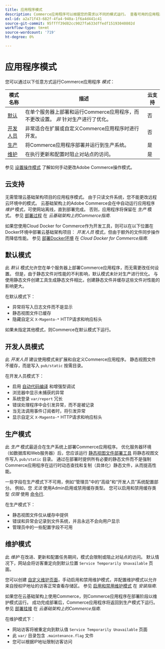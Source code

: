 ```yaml
---
title: 应用程序模式
description: Commerce应用程序可以根据您的需求以不同的模式运行。 查看可用的应用程序模式的详细列表。
exl-id: a2a71f43-682f-4fa4-940a-1f6a4d441c41
source-git-commit: 95ffff39d82cc9027fa633dffedf15193040802d
workflow-type: tm+mt
source-wordcount: '719'
ht-degree: 0%

---
```


# 应用程序模式

您可以通过以下任意方式运行Commerce应用程序 _模式_：

| 模式名称 | 描述 | 云支持 |
| ------------------------ | ------------------- | ------------- |
| [默认](#default-mode) | 在单个服务器上部署和运行Commerce应用程序，而不更改设置。 _非_ 针对生产进行了优化。 | 否 |
| [开发人员](#developer-mode) | 非常适合在扩展或自定义Commerce应用程序时进行开发。 | 否 |
| [生产](#production-mode) | 将Commerce应用程序部署并运行到生产系统。 | 是 |
| [维护](#maintenance-mode) | 在执行更新和配置时阻止对站点的访问。 | 是 |

参见 [设置操作模式](../cli/set-mode.md) 了解如何手动更改Adobe Commerce操作模式。

## 云支持

无需管理云基础架构项目的应用程序模式。 由于只读文件系统，您不能更改远程云环境中的模式。 云基础架构上的Adobe Commerce会在中自动运行应用程序 _维护_ 模式，可使网站离线，直到部署完成。 否则，应用程序将保留在 _生产_ 模式。 参见 [部署过程](https://experienceleague.adobe.com/docs/commerce-cloud-service/user-guide/develop/deploy/process.html#deploy-phase) 在 _云基础架构上的Commerce指南_.

如果您使用Cloud Docker for Commerce作为开发工具，则可以在以下位置在Docker环境中部署云基础架构项目： _开发人员_ 模式，但由于额外的文件同步操作而降低性能。 参见 [部署Docker环境](https://developer.adobe.com/commerce/cloud-tools/docker/deploy/#launch-mode) 在 _Cloud Docker for Commerce指南_.

## 默认模式

此 _默认_ 模式允许您在单个服务器上部署Commerce应用程序，而无需更改任何设置。 但是，由于静态文件对性能的不利影响，默认模式未针对生产进行优化。 与使用静态文件创建工具生成静态文件相比，创建静态文件并缓存这些文件对性能的影响更大。

在默认模式下：

- 异常将写入日志文件而不是显示
- 静态视图文件已缓存
- 隐藏自定义 `X-Magento-*` HTTP请求和响应标头

如果未指定其他模式，则Commerce在默认模式下运行。

## 开发人员模式

此 _开发人员_ 建议使用模式来扩展和自定义Commerce应用程序。 静态视图文件不缓存，而是写入 `pub/static` 按需目录。

在开发人员模式下：

- 启用 [自动代码编译](../cli/code-compiler.md) 和增强型调试
- 浏览器中显示未捕获的异常
- 系统登录 `var/report` 冗长
- 错误处理程序中会引发异常，而不是被记录
- 当无法调用事件订阅者时，将引发异常
- 显示自定义 `X-Magento-*` HTTP请求和响应标头

## 生产模式

此 _生产_ 模式最适合在生产系统上部署Commerce应用程序。 优化服务器环境（如数据库和Web服务器）后，您应该运行 [静态视图文件部署工具](../cli/static-view-file-deployment.md) 将静态视图文件写入 `pub/static` 目录。 通过在部署时提供所有必要的静态文件而不是强制Commerce应用程序在运行时动态查找和复制（具体化）静态文件，从而提高性能。

一些字段在生产模式下不可用，例如“管理员”中的“高级”和“开发人员”系统配置部分。 例如，您 _无法_ 使用Admin启用或禁用缓存类型。 您可以启用和禁用缓存类型 _仅限_ 使用 [命令行](../cli/manage-cache.md#config-cli-subcommands-cache-en).

在生产模式下：

- 静态视图文件仅从缓存中提供
- 错误和异常会记录到文件系统，并且永远不会向用户显示
- 管理员中的一些配置字段不可用

## 维护模式

此 _维护_ 在改进、更新和配置任务期间，模式会限制或阻止对站点的访问。 默认情况下，网站会将访客重定向到默认位置 `Service Temporarily Unavailable` 页面。

您可以创建 [自定义维护页面](../../upgrade/troubleshooting/maintenance-mode-options.md)，手动启用和禁用维护模式，并配置维护模式以允许来自授权IP地址的访客正常查看存储区。 参见 [启用和禁用维护模式](../../installation/tutorials/maintenance-mode.md) 在 _安装指南_.

如果您在云基础架构上使用Commerce，则Commerce应用程序在部署阶段以维护模式运行。 成功完成部署后，Commerce应用程序将返回到生产模式下运行。 参见 [部署挂接](https://experienceleague.adobe.com/docs/commerce-cloud-service/user-guide/develop/deploy/best-practices.html#phase-5%3A-deployment-hooks) 在 _云基础架构上的Commerce指南_.

在维护模式下：

- 网站访客将被重定向到默认值 `Service Temporarily Unavailable` 页面
- 此 `var/` 目录包含 `.maintenance.flag` 文件
- 您可以根据IP地址限制访客访问
